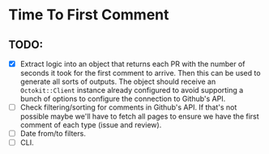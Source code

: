 # Time To First Comment

## TODO:
- [x] Extract logic into an object that returns each PR with the number of seconds it took for the first comment to arrive. Then this can be used to generate all sorts of outputs. The object should receive an `Octokit::Client` instance already configured to avoid supporting a bunch of options to configure the connection to Github's API.
- [ ] Check filtering/sorting for comments in Github's API. If that's not possible maybe we'll have to fetch all pages to ensure we have the first comment of each type (issue and review).
- [ ] Date from/to filters.
- [ ] CLI.
